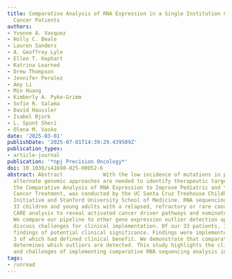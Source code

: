 ```yaml
---
title: Comparative Analysis of RNA Expression in a Single Institution Cohort of Pediatric
  Cancer Patients
authors:
- Yvonne A. Vasquez
- Holly C. Beale
- Lauren Sanders
- A. Geoffrey Lyle
- Ellen T. Kephart
- Katrina Learned
- Drew Thompson
- Jennifer Peralez
- Amy Li
- Min Huang
- Kimberly A. Pyke-Grimm
- Sofie R. Salama
- David Haussler
- Isabel Bjork
- L. Spunt Sheri
- Olena M. Vaske
date: '2025-03-01'
publishDate: '2025-07-01T14:39:29.439509Z'
publication_types:
- article-journal
publication: '*npj Precision Oncology*'
doi: 10.1038/s41698-025-00852-6
abstract: Abstract             With the low incidence of mutations in pediatric cancers,
  alternate genomic approaches are needed to identify therapeutic targets. Our study,
  the Comparative Analysis of RNA Expression to Improve Pediatric and Young Adult
  Cancer Treatment, was conducted by the UC Santa Cruz Treehouse Childhood Cancer
  Initiative and Stanford University School of Medicine. RNA sequencing data from
  33 children and young adults with a relapsed, refractory or rare cancer underwent
  CARE analysis to reveal activated cancer driver pathways and nominate treatments.
  We compare our pipeline to other gene expression outlier detection approaches and
  discuss challenges for clinical implementation. Of our 33 patients, 31 (94%) had
  findings of potential clinical significance. Findings were implemented in 5 patients,
  3 of which had defined clinical benefit. We demonstrate that comparator cohort composition
  determines which outliers are detected. This study highlights the clinical utility
  and challenges of implementing comparative RNA sequencing analysis in the clinic.
tags:
- /unread
---
```

